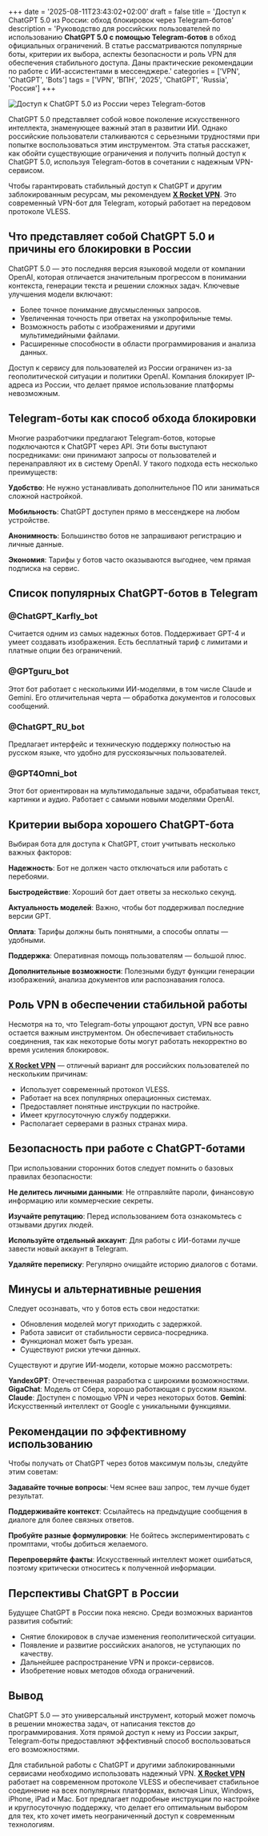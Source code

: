 +++
date = '2025-08-11T23:43:02+02:00'
draft = false
title = 'Доступ к ChatGPT 5.0 из России: обход блокировок через Telegram-ботов'
description = 'Руководство для российских пользователей по использованию **ChatGPT 5.0 с помощью Telegram-ботов** в обход официальных ограничений. В статье рассматриваются популярные боты, критерии их выбора, аспекты безопасности и роль VPN для обеспечения стабильного доступа. Даны практические рекомендации по работе с ИИ-ассистентами в мессенджере.'
categories = ['VPN', 'ChatGPT', 'Bots']
tags = ['VPN', 'ВПН', '2025', 'ChatGPT', 'Russia', 'Россия']
+++

![Доступ к ChatGPT 5.0 из России через Telegram-ботов](https://ladyfly-content.fra1.cdn.digitaloceanspaces.com/0F4FE06D-8FC8-4267-B437-0DB00CC33F9F.jpeg)

ChatGPT 5.0 представляет собой новое поколение искусственного интеллекта, знаменующее важный этап в развитии ИИ. Однако российские пользователи сталкиваются с серьезными трудностями при попытке воспользоваться этим инструментом. Эта статья расскажет, как обойти существующие ограничения и получить полный доступ к ChatGPT 5.0, используя Telegram-ботов в сочетании с надежным VPN-сервисом.

Чтобы гарантировать стабильный доступ к ChatGPT и другим заблокированным ресурсам, мы рекомендуем **[X Rocket VPN](https://t.me/X_Rocket_VPN_bot?start=ref-b-9)**. Это современный VPN-бот для Telegram, который работает на передовом протоколе VLESS.

## Что представляет собой ChatGPT 5.0 и причины его блокировки в России

ChatGPT 5.0 — это последняя версия языковой модели от компании OpenAI, которая отличается значительным прогрессом в понимании контекста, генерации текста и решении сложных задач. Ключевые улучшения модели включают:

- Более точное понимание двусмысленных запросов.
- Увеличенная точность при ответах на узкопрофильные темы.
- Возможность работы с изображениями и другими мультимедийными файлами.
- Расширенные способности в области программирования и анализа данных.

Доступ к сервису для пользователей из России ограничен из-за геополитической ситуации и политики OpenAI. Компания блокирует IP-адреса из России, что делает прямое использование платформы невозможным.

## Telegram-боты как способ обхода блокировки

Многие разработчики предлагают Telegram-ботов, которые подключаются к ChatGPT через API. Эти боты выступают посредниками: они принимают запросы от пользователей и перенаправляют их в систему OpenAI. У такого подхода есть несколько преимуществ:

**Удобство**: Не нужно устанавливать дополнительное ПО или заниматься сложной настройкой.

**Мобильность**: ChatGPT доступен прямо в мессенджере на любом устройстве.

**Анонимность**: Большинство ботов не запрашивают регистрацию и личные данные.

**Экономия**: Тарифы у ботов часто оказываются выгоднее, чем прямая подписка на сервис.

## Список популярных ChatGPT-ботов в Telegram

### @ChatGPT_Karfly_bot
Считается одним из самых надежных ботов. Поддерживает GPT-4 и умеет создавать изображения. Есть бесплатный тариф с лимитами и платные опции без ограничений.

### @GPTguru_bot  
Этот бот работает с несколькими ИИ-моделями, в том числе Claude и Gemini. Его отличительная черта — обработка документов и голосовых сообщений.

### @ChatGPT_RU_bot
Предлагает интерфейс и техническую поддержку полностью на русском языке, что удобно для русскоязычных пользователей.

### @GPT4Omni_bot
Этот бот ориентирован на мультимодальные задачи, обрабатывая текст, картинки и аудио. Работает с самыми новыми моделями OpenAI.

## Критерии выбора хорошего ChatGPT-бота

Выбирая бота для доступа к ChatGPT, стоит учитывать несколько важных факторов:

**Надежность**: Бот не должен часто отключаться или работать с перебоями.

**Быстродействие**: Хороший бот дает ответы за несколько секунд.

**Актуальность моделей**: Важно, чтобы бот поддерживал последние версии GPT.

**Оплата**: Тарифы должны быть понятными, а способы оплаты — удобными.

**Поддержка**: Оперативная помощь пользователям — большой плюс.

**Дополнительные возможности**: Полезными будут функции генерации изображений, анализа документов или распознавания голоса.

## Роль VPN в обеспечении стабильной работы

Несмотря на то, что Telegram-боты упрощают доступ, VPN все равно остается важным инструментом. Он обеспечивает стабильность соединения, так как некоторые боты могут работать некорректно во время усиления блокировок.

**[X Rocket VPN](https://t.me/X_Rocket_VPN_bot?start=ref-b-9)** — отличный вариант для российских пользователей по нескольким причинам:

- Использует современный протокол VLESS.
- Работает на всех популярных операционных системах.
- Предоставляет понятные инструкции по настройке.
- Имеет круглосуточную службу поддержки.
- Располагает серверами в разных странах мира.

## Безопасность при работе с ChatGPT-ботами

При использовании сторонних ботов следует помнить о базовых правилах безопасности:

**Не делитесь личными данными**: Не отправляйте пароли, финансовую информацию или коммерческие секреты.

**Изучайте репутацию**: Перед использованием бота ознакомьтесь с отзывами других людей.

**Используйте отдельный аккаунт**: Для работы с ИИ-ботами лучше завести новый аккаунт в Telegram.

**Удаляйте переписку**: Регулярно очищайте историю диалогов с ботами.

## Минусы и альтернативные решения

Следует осознавать, что у ботов есть свои недостатки:

- Обновления моделей могут приходить с задержкой.
- Работа зависит от стабильности сервиса-посредника.
- Функционал может быть урезан.
- Существуют риски утечки данных.

Существуют и другие ИИ-модели, которые можно рассмотреть:

**YandexGPT**: Отечественная разработка с широкими возможностями.
**GigaChat**: Модель от Сбера, хорошо работающая с русским языком.
**Claude**: Доступен с помощью VPN и через некоторых ботов.
**Gemini**: Искусственный интеллект от Google с уникальными функциями.

## Рекомендации по эффективному использованию

Чтобы получать от ChatGPT через ботов максимум пользы, следуйте этим советам:

**Задавайте точные вопросы**: Чем яснее ваш запрос, тем лучше будет результат.

**Поддерживайте контекст**: Ссылайтесь на предыдущие сообщения в диалоге для более связных ответов.

**Пробуйте разные формулировки**: Не бойтесь экспериментировать с промптами, чтобы добиться желаемого.

**Перепроверяйте факты**: Искусственный интеллект может ошибаться, поэтому критически относитесь к полученной информации.

## Перспективы ChatGPT в России

Будущее ChatGPT в России пока неясно. Среди возможных вариантов развития событий:

- Снятие блокировок в случае изменения геополитической ситуации.
- Появление и развитие российских аналогов, не уступающих по качеству.
- Дальнейшее распространение VPN и прокси-сервисов.
- Изобретение новых методов обхода ограничений.

## Вывод

ChatGPT 5.0 — это универсальный инструмент, который может помочь в решении множества задач, от написания текстов до программирования. Хотя прямой доступ к нему из России закрыт, Telegram-боты предоставляют эффективный способ воспользоваться его возможностями.

Для стабильной работы с ChatGPT и другими заблокированными сервисами необходимо использовать надежный VPN. **[X Rocket VPN](https://t.me/X_Rocket_VPN_bot?start=ref-b-9)** работает на современном протоколе VLESS и обеспечивает стабильное соединение на всех популярных платформах, включая Linux, Windows, iPhone, iPad и Mac. Бот предлагает подробные инструкции по настройке и круглосуточную поддержку, что делает его оптимальным выбором для тех, кто хочет иметь неограниченный доступ к современным технологиям.